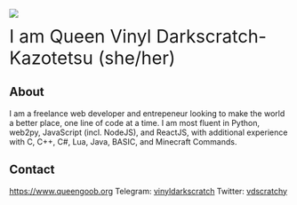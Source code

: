 ![](http://www.queengoob.org/static/images/virtualintensity_webposter.jpg)

<span style="text-align: center;font-size: 24pt;">I am Queen Vinyl Darkscratch-Kazotetsu (she/her)</span>

## About
I am a freelance web developer and entrepeneur looking to make the world a better place, one line of code at a time.  I am most fluent in Python, web2py, JavaScript (incl. NodeJS), and ReactJS, with additional experience with C, C++, C#, Lua, Java, BASIC, and Minecraft Commands.

## Contact
https://www.queengoob.org
Telegram: [vinyldarkscratch](https://t.me/vinyldarkscratch)
Twitter: [vdscratchy](https://twitter.com/vdscratchy)

<!--
**vinyldarkscratch/vinyldarkscratch** is a ✨ _special_ ✨ repository because its `README.md` (this file) appears on your GitHub profile.

Here are some ideas to get you started:

- 🔭 I’m currently working on ...
- 🌱 I’m currently learning ...
- 👯 I’m looking to collaborate on ...
- 🤔 I’m looking for help with ...
- 💬 Ask me about ...
- 📫 How to reach me: ...
- 😄 Pronouns: ...
- ⚡ Fun fact: ...
-->
